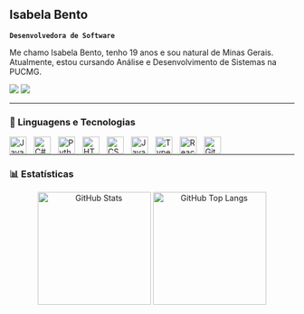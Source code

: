 ## Isabela Bento

**`Desenvolvedora de Software`**

Me chamo Isabela Bento, tenho 19 anos e sou natural de Minas Gerais. Atualmente, estou cursando Análise e Desenvolvimento de Sistemas na PUCMG.

  <div> 
    <a href="https://github.com/isabelabnto" target="_blank"><img src="https://img.shields.io/badge/-GitHub-181717?style=for-the-badge&logo=github&logoColor=white" target="_blank"></a>
    <a href="https://www.linkedin.com/in/isabela-bento-483231236" target="_blank"><img src="https://img.shields.io/badge/-LinkedIn-%230077B5?style=for-the-badge&logo=linkedin&logoColor=white" target="_blank"></a>
  </div>

---

### 🤖 Linguagens e Tecnologias

<img 
      align="left" 
      alt="Java" 
      title="Java"
      width="30px" 
      style="padding-right: 10px;" 
      src="https://cdn.jsdelivr.net/gh/devicons/devicon@latest/icons/java/java-original.svg"
  />
<img 
      align="left" 
      alt="C#" 
      title="C#"
      width="30px" 
      style="padding-right: 10px;" 
      src="https://cdn.jsdelivr.net/gh/devicons/devicon@latest/icons/csharp/csharp-original.svg"
  />
<img 
      align="left" 
      alt="Python" 
      title="Python"
      width="30px" 
      style="padding-right: 10px;" 
      src="https://cdn.jsdelivr.net/gh/devicons/devicon@latest/icons/python/python-original.svg" 
  />
<img 
      align="left" 
      alt="HTML"
      title="HTML" 
      width="30px" 
      style="padding-right: 10px;" 
      src="https://cdn.jsdelivr.net/gh/devicons/devicon@latest/icons/html5/html5-original.svg" 
  />
<img 
      align="left" 
      alt="CSS" 
      title="CSS"
      width="30px" 
      style="padding-right: 10px;" 
      src="https://cdn.jsdelivr.net/gh/devicons/devicon@latest/icons/css3/css3-original.svg" 
  />
<img 
      align="left" 
      alt="JavaScript" 
      title="JavaScript"
      width="30px" 
      style="padding-right: 10px;" 
      src="https://cdn.jsdelivr.net/gh/devicons/devicon@latest/icons/javascript/javascript-original.svg" 
  />
<img 
      align="left" 
      alt="TypeScript"
      title="TypeScript" 
      width="30px" 
      style="padding-right: 10px;" 
      src="https://cdn.jsdelivr.net/gh/devicons/devicon@latest/icons/typescript/typescript-original.svg" 
  />
<img 
      align="left" 
      alt="React"
      title="React" 
      width="30px" 
      style="padding-right: 10px;" 
      src="https://cdn.jsdelivr.net/gh/devicons/devicon@latest/icons/react/react-original.svg" 
  />
<img 
      align="left" 
      alt="Git" 
      title="Git"
      width="30px" 
      style="padding-right: 10px;" 
      src="https://cdn.jsdelivr.net/gh/devicons/devicon@latest/icons/git/git-original.svg" 
  />

  <br/>

---

### 📊 Estatísticas

<p align="center">
  <img 
    alt="GitHub Stats" 
    height="200" 
    style="max-width: 100%;" 
    src="https://github-readme-stats.vercel.app/api?username=isabelabnto&show_icons=true&theme=tokyonight&include_all_commits=true&locale=pt-br&card_width=420" 
  />
  <img 
    alt="GitHub Top Langs" 
    height="200"
    style="max-width: 100%;" 
    src="https://github-readme-stats.vercel.app/api/top-langs/?username=isabelabnto&theme=tokyonight&layout=compact&custom_title=Tecnologias&langs_count=8&card_width=320&include_all_commits=true&count_private=false" 
  />
</p>